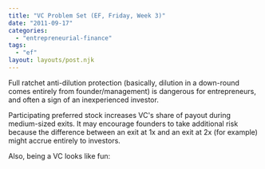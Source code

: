 ```yaml
---
title: "VC Problem Set (EF, Friday, Week 3)"
date: "2011-09-17"
categories: 
  - "entrepreneurial-finance"
tags: 
  - "ef"
layout: layouts/post.njk
---
```


Full ratchet anti-dilution protection (basically, dilution in a down-round comes entirely from founder/management) is dangerous for entrepreneurs, and often a sign of an inexperienced investor.

Participating preferred stock increases VC's share of payout during medium-sized exits. It may encourage founders to take additional risk because the difference between an exit at 1x and an exit at 2x (for example) might accrue entirely to investors.

Also, being a VC looks like fun:
